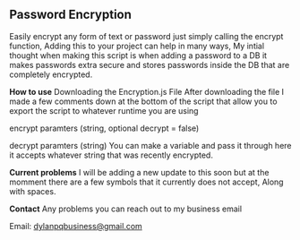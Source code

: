 ## Password Encryption
Easily encrypt any form of text or password just simply calling the encrypt function, Adding this to your project can help in many ways, My intial thought when making this script is
when adding a password to a DB it makes passwords extra secure and stores passwords inside the DB that are completely encrypted.

**How to use**
Downloading the Encryption.js File
After downloading the file I made a few comments down at the bottom of the script that allow you to export the script to whatever runtime you are using

encrypt paramters (string, optional decrypt = false) 

decrypt paramters (string) 
You can make a variable and pass it through here it accepts whatever string that was recently encrypted.

**Current problems**
I will be adding a new update to this soon but at the momment there are a few symbols that it currently does not accept, Along with spaces.

**Contact**
Any problems you can reach out to my business email 

Email: dylanpqbusiness@gmail.com
